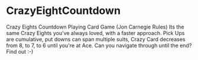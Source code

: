 # CrazyEightCountdown
Crazy Eights Countdown Playing Card Game (Jon Carnegie Rules)
Its the same Crazy Eights you've always loved, with a faster approach.  Pick Ups are cumulative, put downs can span multiple suits,
Crazy Card decreases from 8, to 7, to 6 until you're at Ace.
Can you navigate through until the end?  Find out :-)
